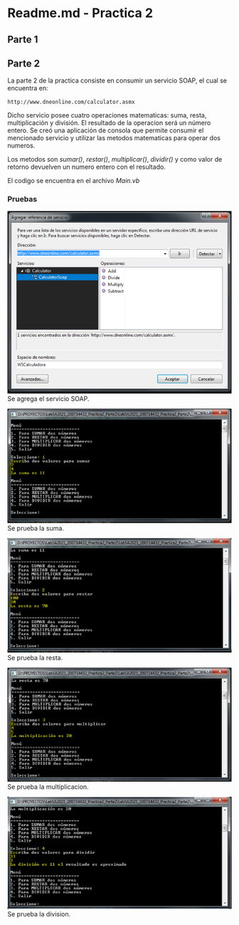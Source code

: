 # Readme.md - Practica 2

## Parte 1

## Parte 2
La parte 2 de la practica consiste en consumir un servicio SOAP, el cual se encuentra en:

```
http://www.dneonline.com/calculator.asmx
```
Dicho servicio posee cuatro operaciones matematicas: suma, resta, multiplicación y división. El resultado de la operacion será un número entero. Se creó una aplicación de consola que permite consumir el mencionado servicio y utilizar las metodos matematicas para operar dos numeros.

Los metodos son _sumar()_, _restar()_, _multiplicar()_, _dividir()_ y como valor de retorno devuelven un numero entero con el resultado.

El codigo se encuentra en el archivo _Main.vb_

### Pruebas

![Se agrega el servicio SOAP.](https://github.com/kalabajouie/LabSA2021_200714432/blob/Practica2/Parte2/p2_1.PNG "Se agrega el servicio SOAP.")
Se agrega el servicio SOAP.

![Se prueba la suma.](https://github.com/kalabajouie/LabSA2021_200714432/blob/Practica2/Parte2/p2_2.PNG "Se prueba la suma.")
Se prueba la suma.

![Se prueba la resta.](https://github.com/kalabajouie/LabSA2021_200714432/blob/Practica2/Parte2/p2_3.PNG "Se prueba la resta.")
Se prueba la resta.

![Se prueba la multiplicacion.](https://github.com/kalabajouie/LabSA2021_200714432/blob/Practica2/Parte2/p2_4.PNG "Se prueba la multiplicacion.")
Se prueba la multiplicacion.

![Se prueba la division.](https://github.com/kalabajouie/LabSA2021_200714432/blob/Practica2/Parte2/p2_5.PNG "Se prueba la division.")
Se prueba la division.
